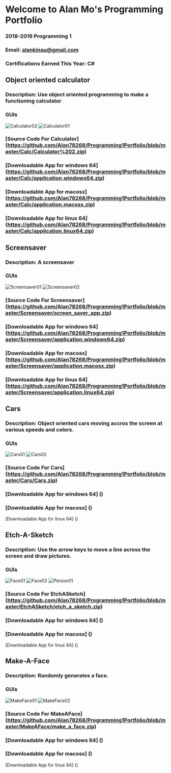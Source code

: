 # Welcome to Alan Mo's Programming Portfolio
### 2018-2019 Programming 1
### Email: alankinau@gmail.com
### Certifications Earned This Year: C#


## Object oriented calculator
### Description: Use object oriented programming to make a functioning calculator
### GUIs
![Calculator02](https://github.com/Alan78268/Programming1Portfolio/blob/master/Calc/calculator.jpg?raw=true)
![Calculator01](https://github.com/Alan78268/Programming1Portfolio/blob/master/Calc/Calculator01.png?raw=true)
### [Source Code For Calculator] (https://github.com/Alan78268/Programming1Portfolio/blob/master/Calc/Calculator%202.zip)
[1]:{{https://github.com/Alan78268/Programming1Portfolio/blob/master/Calc/application.windows64.zip}}/download/file.zip
### [Downloadable App for windows 64] (https://github.com/Alan78268/Programming1Portfolio/blob/master/Calc/application.windows64.zip)
### [Downloadable App for macosx] (https://github.com/Alan78268/Programming1Portfolio/blob/master/Calc/application.macosx.zip)
### [Downloadable App for linux 64] (https://github.com/Alan78268/Programming1Portfolio/blob/master/Calc/application.linux64.zip)



## Screensaver
### Description: A screensaver
### GUIs
![Screensaver01](https://github.com/Alan78268/Programming1Portfolio/blob/master/Screensaver/Screensaver01.PNG?raw=true)
![Screensaver02](https://github.com/Alan78268/Programming1Portfolio/blob/master/Screensaver/Screensaver02.PNG?raw=true)
### [Source Code For Screensaver] (https://github.com/Alan78268/Programming1Portfolio/blob/master/Screensaver/screen_saver_app.zip)
### [Downloadable App for windows 64] (https://github.com/Alan78268/Programming1Portfolio/blob/master/Screensaver/application.windows64.zip)
### [Downloadable App for macosx] (https://github.com/Alan78268/Programming1Portfolio/blob/master/Screensaver/application.macosx.zip)
### [Downloadable App for linux 64] (https://github.com/Alan78268/Programming1Portfolio/blob/master/Screensaver/application.linux64.zip)



## Cars
### Description: Object oriented cars moving accros the screen at various speeds and colors.
### GUIs
![Cars01](https://github.com/Alan78268/Programming1Portfolio/blob/master/Cars/Cars01.PNG?raw=true)
![Cars02](https://github.com/Alan78268/Programming1Portfolio/blob/master/Cars/Cars02.PNG?raw=true)
### [Source Code For Cars] (https://github.com/Alan78268/Programming1Portfolio/blob/master/Cars/Cars.zip)
### [Downloadable App for windows 64] ()
### [Downloadable App for macosx] ()
[Downloadable App for linux 64] ()



## Etch-A-Sketch
### Description: Use the arrow keys to move a line across the screen and draw pictures.
### GUIs
![Face01](https://github.com/Alan78268/Programming1Portfolio/blob/master/EtchASketch/face01.png?raw=true)
![Face02](https://github.com/Alan78268/Programming1Portfolio/blob/master/EtchASketch/face02.png?raw=true)
![Person01](https://github.com/Alan78268/Programming1Portfolio/blob/master/EtchASketch/person01.png?raw=true)
### [Source Code For EtchASketch] (https://github.com/Alan78268/Programming1Portfolio/blob/master/EtchASketch/etch_a_sketch.zip)
### [Downloadable App for windows 64] ()
### [Downloadable App for macosx] ()
[Downloadable App for linux 64] ()



## Make-A-Face
### Description: Randomly generates a face.
### GUIs
![MakeFace01](https://github.com/Alan78268/Programming1Portfolio/blob/master/MakeAFace/MakeFace01.png?raw=true)
![MakeFace02](https://github.com/Alan78268/Programming1Portfolio/blob/master/MakeAFace/MakeFace02.png?raw=true)
### [Source Code For MakeAFace] (https://github.com/Alan78268/Programming1Portfolio/blob/master/MakeAFace/make_a_face.zip)
### [Downloadable App for windows 64] ()
### [Downloadable App for macosx] ()
[Downloadable App for linux 64] ()
